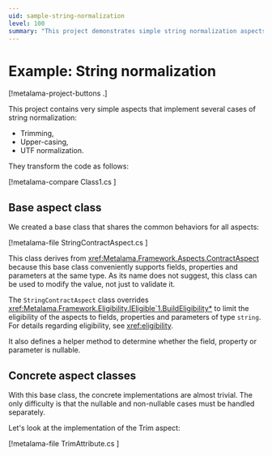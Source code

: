 ```yaml
---
uid: sample-string-normalization
level: 100
summary: "This project demonstrates simple string normalization aspects like trimming, upper-casing, and UTF normalization, using a base aspect class to handle common behaviors."
---
```


# Example: String normalization

[!metalama-project-buttons .]

This project contains very simple aspects that implement several cases of string normalization:

* Trimming,
* Upper-casing,
* UTF normalization.

They transform the code as follows:

[!metalama-compare Class1.cs ]

## Base aspect class

We created a base class that shares the common behaviors for all aspects:

[!metalama-file StringContractAspect.cs ]

This class derives from <xref:Metalama.Framework.Aspects.ContractAspect> because this base class conveniently supports fields, properties and parameters at the same type. As its name does not suggest, this class can be used to modify the value, not just to validate it. 

The `StringContractAspect` class overrides <xref:Metalama.Framework.Eligibility.IEligible`1.BuildEligibility*> to limit the eligibility of the aspects to fields, properties and parameters of type `string`. For details regarding eligibility, see <xref:eligibility>.

It also defines a helper method to determine whether the field, property or parameter is nullable.

## Concrete aspect classes

With this base class, the concrete implementations are almost trivial. The only difficulty is that the nullable and non-nullable cases must be handled separately.

Let's look at the implementation of the Trim aspect:

[!metalama-file TrimAttribute.cs ]


